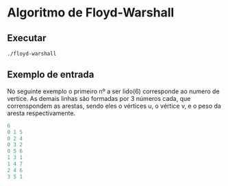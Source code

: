# Algoritmo de Floyd-Warshall

## Executar
```
./floyd-warshall
```
## Exemplo de entrada

No seguinte exemplo o primeiro nº a ser lido(6) corresponde ao numero de vertice. As demais linhas são formadas por 3 números cada, que correnspondem as arestas, sendo eles o vértices u, o vértice v, e o peso da aresta respectivamente.

```c
6
0 1 5
0 2 4
0 3 2
0 5 6
1 3 1
1 4 7
2 4 6
3 5 1
```

